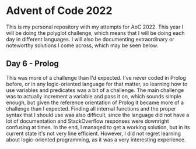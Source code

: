# Advent of Code 2022
This is my personal repository with my attempts for AoC 2022.
This year I will be doing the polyglot challenge, which means that I will be doing each day in different languages.
I will also be documenting extraordinary or noteworthy solutions I come across, which may be seen below.

## Day 6 - Prolog  
This was more of a challenge than I'd expected.
I've never coded in Prolog before, or in any logic-oriented language for that matter, so learning how to use variables and predicates was a bit of a challenge.
The main challenge was to actually increment a variable and pass it on, which sounds simple enough, but given the reference orientation of Prolog it became more of a challenge than I expected.
Finding all internal functions and the proper syntax that I should use was also difficult, since the language did not have a lot of documentation and StackOverflow responses were downright confusing at times.
In the end, I managed to get a working solution, but in its current state it's not very line efficient. However, I did not regret learning about logic-oriented programming, as it was a very interesting experience.

